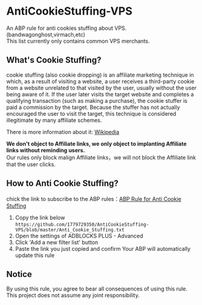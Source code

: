 # AntiCookieStuffing-VPS
An ABP rule for anti cookies stuffing about VPS.(bandwagonghost,virmach,etc)  
This list currently only contains common VPS merchants.

## What's Cookie Stuffing?
cookie stuffing (also cookie dropping) is an affiliate marketing technique in which, 
as a result of visiting a website, 
a user receives a third-party cookie from a website unrelated to that visited by the user, 
usually without the user being aware of it.
If the user later visits the target website and completes a qualifying transaction (such as making a purchase), 
the cookie stuffer is paid a commission by the target. 
Because the stuffer has not actually encouraged the user to visit the target, 
this technique is considered illegitimate by many affiliate schemes.  
 
There is more information about it: [Wikipedia](https://en.wikipedia.org/wiki/Cookie_stuffing)  

**We don't object to Affiliate links, we only object to implanting Affiliate links without reminding users.**  
Our rules only block malign Affiliate links，we will not block the Affiliate link that the user clicks.

## How to Anti Cookie Stuffing?
chick the link to subscribe to the ABP rules：[ABP  Rule for Anti Cookie Stuffing](abp:subscribe?location=https://github.com/1779729350/AntiCookieStuffing-VPS/Anti_Cookie_Stuffing.txt )
1. Copy the link below  
    `https://github.com/1779729350/AntiCookieStuffing-VPS/blob/master/Anti_Cookie_Stuffing.txt`
2. Open the settings of ADBLOCKS PLUS - Advanced
3. Click 'Add a new filter list' button
4. Paste the link you just copied and confirm
Your ABP will automatically update this rule

## Notice
By using this rule, you agree to bear all consequences of using this rule.  
This project does not assume any joint responsibility.
